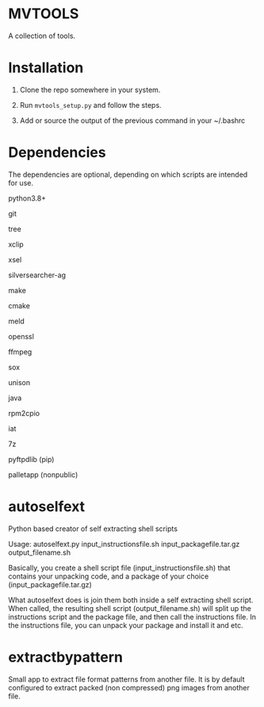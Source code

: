 
MVTOOLS
=======

A collection of tools.

Installation
============

1) Clone the repo somewhere in your system.

2) Run ```mvtools_setup.py``` and follow the steps.

3) Add or source the output of the previous command in your ~/.bashrc

Dependencies
============

The dependencies are optional, depending on which scripts are intended for use.

python3.8+

git

tree

xclip

xsel

silversearcher-ag

make

cmake

meld

openssl

ffmpeg

sox

unison

java

rpm2cpio

iat

7z

pyftpdlib (pip)

palletapp (nonpublic)

autoselfext
===========

Python based creator of self extracting shell scripts

Usage: autoselfext.py input_instructionsfile.sh input_packagefile.tar.gz output_filename.sh

Basically, you create a shell script file (input_instructionsfile.sh) that contains your unpacking code, and a
package of your choice (input_packagefile.tar.gz)

What autoselfext does is join them both inside a self extracting shell script. When called, the resulting shell
script (output_filename.sh) will split up the instructions script and the package file, and then call the instructions
file. In the instructions file, you can unpack your package and install it and etc.

extractbypattern
================

Small app to extract file format patterns from another file. It is by default configured to extract packed (non compressed) png images from another file.
